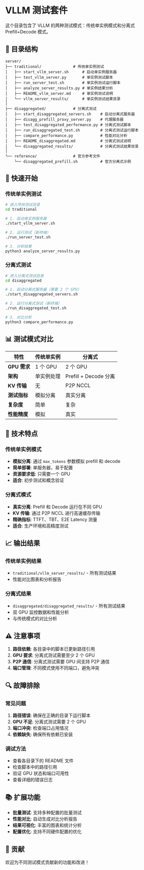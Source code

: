 # VLLM 测试套件

这个目录包含了 VLLM 的两种测试模式：传统单实例模式和分离式 Prefill+Decode 模式。

## 📁 目录结构

```
server/
├── traditional/              # 传统单实例测试
│   ├── start_vllm_server.sh      # 启动单实例服务器
│   ├── test_vllm_server.py       # 单实例测试脚本
│   ├── run_server_test.sh        # 单实例测试运行脚本
│   ├── analyze_server_results.py # 单实例结果分析
│   ├── README_vllm_server.md     # 单实例测试说明
│   └── vllm_server_results/      # 单实例测试结果目录
│
├── disaggregated/            # 分离式测试
│   ├── start_disaggregated_servers.sh    # 启动分离式服务器
│   ├── disagg_prefill_proxy_server.py    # 代理服务器
│   ├── test_disaggregated_performance.py # 分离式测试脚本
│   ├── run_disaggregated_test.sh         # 分离式测试运行脚本
│   ├── compare_performance.py            # 性能对比分析
│   ├── README_disaggregated.md           # 分离式测试说明
│   └── disaggregated_results/            # 分离式测试结果目录
│
└── reference/                # 官方参考文件
    └── disaggregated_prefill.sh          # 官方分离式示例
```

## 🚀 快速开始

### 传统单实例测试

```bash
# 进入传统测试目录
cd traditional

# 1. 启动单实例服务器
./start_vllm_server.sh

# 2. 运行测试（新终端）
./run_server_test.sh

# 3. 分析结果
python3 analyze_server_results.py
```

### 分离式测试

```bash
# 进入分离式测试目录
cd disaggregated

# 1. 启动分离式服务器（需要 2 个 GPU）
./start_disaggregated_servers.sh

# 2. 运行分离式测试（新终端）
./run_disaggregated_test.sh

# 3. 对比分析
python3 compare_performance.py
```

## 📊 测试模式对比

| 特性 | 传统单实例 | 分离式 |
|------|------------|--------|
| **GPU 需求** | 1 个 GPU | 2 个 GPU |
| **架构** | 单实例处理 | Prefill + Decode 分离 |
| **KV 传输** | 无 | P2P NCCL |
| **测试指标** | 模拟分离 | 真实分离 |
| **复杂度** | 简单 | 复杂 |
| **性能精度** | 模拟 | 真实 |

## 🔧 技术特点

### 传统单实例模式
- **模拟分离**: 通过 `max_tokens` 参数模拟 prefill 和 decode
- **简单部署**: 单服务器，易于配置
- **资源要求低**: 只需要一个 GPU
- **适合**: 初步测试和概念验证

### 分离式模式
- **真实分离**: Prefill 和 Decode 运行在不同 GPU
- **KV 传输**: 通过 P2P NCCL 进行高速缓存传输
- **精确指标**: TTFT、TBT、E2E Latency 测量
- **适合**: 生产环境和高精度测试

## 📈 输出结果

### 传统单实例结果
- `traditional/vllm_server_results/` - 所有测试结果
- 性能对比图表和分析报告

### 分离式结果
- `disaggregated/disaggregated_results/` - 所有测试结果
- 双 GPU 监控数据和性能分析
- 与传统模式的对比分析

## ⚠️ 注意事项

1. **路径依赖**: 各目录中的脚本已更新路径引用
2. **GPU 要求**: 分离式测试需要至少 2 个 GPU
3. **P2P 通信**: 分离式测试需要 GPU 间支持 P2P 通信
4. **端口管理**: 不同模式使用不同端口，避免冲突

## 🔍 故障排除

### 常见问题
1. **路径错误**: 确保在正确的目录下运行脚本
2. **GPU 不足**: 分离式测试需要 2 个 GPU
3. **端口冲突**: 检查端口占用情况
4. **依赖缺失**: 确保所有依赖已安装

### 调试方法
- 查看各目录下的 README 文件
- 检查脚本中的路径引用
- 验证 GPU 状态和端口可用性
- 查看详细的错误日志

## 📚 扩展功能

- **批量测试**: 支持多种配置的批量测试
- **性能对比**: 自动生成对比分析报告
- **结果可视化**: 丰富的图表和统计分析
- **配置优化**: 支持不同硬件配置的优化

## 🤝 贡献

欢迎为不同测试模式贡献新的功能和改进！
